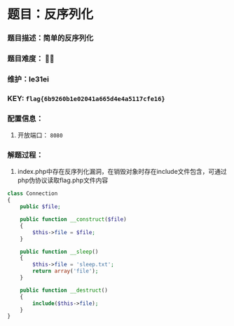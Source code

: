 # 题目：反序列化

### 题目描述：简单的反序列化

### 题目难度： 🌟🌟

### 维护：le31ei

### KEY: `flag{6b9260b1e02041a665d4e4a5117cfe16}`

### 配置信息： 
1. 开放端口： `8080`

### 解题过程：

1. index.php中存在反序列化漏洞，在销毁对象时存在include文件包含，可通过php伪协议读取flag.php文件内容

```php
class Connection
{
    public $file;

    public function __construct($file)
    {
        $this->file = $file;
    }

    public function __sleep()
    {
        $this->file = 'sleep.txt';
        return array('file');
    }

    public function __destruct()
    {
        include($this->file);
    }
}
```

